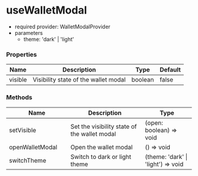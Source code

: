 # useWalletModal

* required provider: WalletModalProvider
* parameters
  * theme: 'dark' | 'light'

### Properties

| Name    | Description                          | Type    | Default |
| ------- | ------------------------------------ | ------- | ------- |
| visible | Visibility state of the wallet modal | boolean | false   |

### Methods

<table><thead><tr><th width="186">Name</th><th width="353">Description</th><th width="209">Type</th></tr></thead><tbody><tr><td>setVisible</td><td>Set the visibility state of the wallet modal</td><td>(open: boolean) => void</td></tr><tr><td>openWalletModal</td><td>Open the wallet modal</td><td>() => void</td></tr><tr><td>switchTheme</td><td>Switch to dark or light theme</td><td>(theme: 'dark' | 'light') => void</td></tr></tbody></table>
